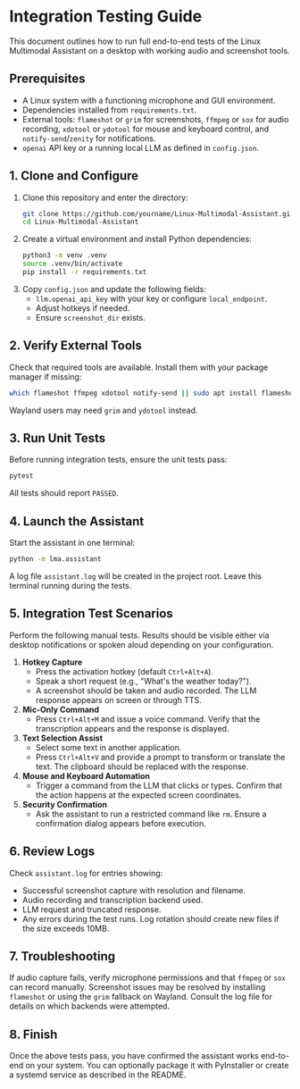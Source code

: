 # Integration Testing Guide

This document outlines how to run full end-to-end tests of the Linux Multimodal Assistant on a desktop with working audio and screenshot tools.

## Prerequisites

* A Linux system with a functioning microphone and GUI environment.
* Dependencies installed from `requirements.txt`.
* External tools: `flameshot` or `grim` for screenshots, `ffmpeg` or `sox` for audio recording, `xdotool` or `ydotool` for mouse and keyboard control, and `notify-send`/`zenity` for notifications.
* `openai` API key or a running local LLM as defined in `config.json`.

## 1. Clone and Configure

1. Clone this repository and enter the directory:
   ```bash
   git clone https://github.com/yourname/Linux-Multimodal-Assistant.git
   cd Linux-Multimodal-Assistant
   ```
2. Create a virtual environment and install Python dependencies:
   ```bash
   python3 -m venv .venv
   source .venv/bin/activate
   pip install -r requirements.txt
   ```
3. Copy `config.json` and update the following fields:
   - `llm.openai_api_key` with your key or configure `local_endpoint`.
   - Adjust hotkeys if needed.
   - Ensure `screenshot_dir` exists.

## 2. Verify External Tools

Check that required tools are available. Install them with your package manager if missing:
```bash
which flameshot ffmpeg xdotool notify-send || sudo apt install flameshot ffmpeg xdotool libnotify-bin
```
Wayland users may need `grim` and `ydotool` instead.

## 3. Run Unit Tests

Before running integration tests, ensure the unit tests pass:
```bash
pytest
```
All tests should report `PASSED`.

## 4. Launch the Assistant

Start the assistant in one terminal:
```bash
python -m lma.assistant
```
A log file `assistant.log` will be created in the project root. Leave this terminal running during the tests.

## 5. Integration Test Scenarios

Perform the following manual tests. Results should be visible either via desktop notifications or spoken aloud depending on your configuration.

1. **Hotkey Capture**
   - Press the activation hotkey (default `Ctrl+Alt+A`).
   - Speak a short request (e.g., "What\'s the weather today?").
   - A screenshot should be taken and audio recorded. The LLM response appears on screen or through TTS.
2. **Mic‑Only Command**
   - Press `Ctrl+Alt+M` and issue a voice command. Verify that the transcription appears and the response is displayed.
3. **Text Selection Assist**
   - Select some text in another application.
   - Press `Ctrl+Alt+V` and provide a prompt to transform or translate the text. The clipboard should be replaced with the response.
4. **Mouse and Keyboard Automation**
   - Trigger a command from the LLM that clicks or types. Confirm that the action happens at the expected screen coordinates.
5. **Security Confirmation**
   - Ask the assistant to run a restricted command like `rm`. Ensure a confirmation dialog appears before execution.

## 6. Review Logs

Check `assistant.log` for entries showing:
- Successful screenshot capture with resolution and filename.
- Audio recording and transcription backend used.
- LLM request and truncated response.
- Any errors during the test runs.
Log rotation should create new files if the size exceeds 10MB.

## 7. Troubleshooting

If audio capture fails, verify microphone permissions and that `ffmpeg` or `sox` can record manually. Screenshot issues may be resolved by installing `flameshot` or using the `grim` fallback on Wayland. Consult the log file for details on which backends were attempted.

## 8. Finish

Once the above tests pass, you have confirmed the assistant works end-to-end on your system. You can optionally package it with PyInstaller or create a systemd service as described in the README.
